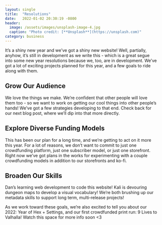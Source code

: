 ```yaml
---
layout: single
title:  "Resolutions"
date:   2022-01-02 20:30:19 -0800
header:
  image: /assets/images/unsplash-image-4.jpg
  caption: "Photo credit: [**Unsplash**](https://unsplash.com)"
category: business
---
```

It’s a shiny new year and we’ve got a shiny new website!
Well, partially, anyhow, it’s still in development as we write this - which is a great segue into some new year resolutions because we, too, are in development. We’ve got a lot of exciting projects planned for this year, and a few goals to ride along with them.

## Grow Our Audience
We love the things we make. We’re confident that other people will love them too - so we want to work on getting our cool things into other people’s hands! We’ve got a few strategies developing to that end. Check back for our next blog post, where we’ll dip into that more directly.

## Explore Diverse Funding Models
This has been our plan for a long time, and we’re getting to act on it more this year. For a lot of reasons, we don’t want to commit to just one crowdfunding platform, just one subscriber model, or just one storefront. Right now we’ve got plans in the works for experimenting with a couple crowdfunding models in addition to our storefronts and ko-fi.

## Broaden Our Skills
Dan’s learning web development to code this website! Kali is devouring dungeon maps to develop a visual vocabulary! We’re both brushing up our metadata skills to support long term, multi-release projects!

As we work toward these goals, we’re also excited to tell you about our 2022: Year of Hex + Settings, and our first crowdfunded print run: 9 Lives to Valhalla! Watch this space for more info soon <3
